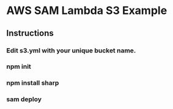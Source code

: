 # AWS SAM Lambda S3 Example
## Instructions
### Edit s3.yml with your unique bucket name.
### npm init
### npm install sharp
### sam deploy
